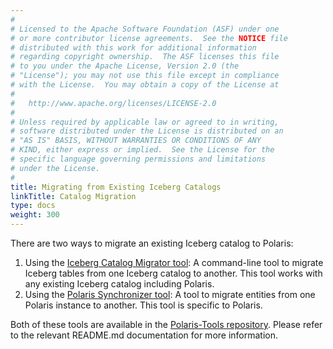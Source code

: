 ```yaml
---
#
# Licensed to the Apache Software Foundation (ASF) under one
# or more contributor license agreements.  See the NOTICE file
# distributed with this work for additional information
# regarding copyright ownership.  The ASF licenses this file
# to you under the Apache License, Version 2.0 (the
# "License"); you may not use this file except in compliance
# with the License.  You may obtain a copy of the License at
#
#   http://www.apache.org/licenses/LICENSE-2.0
#
# Unless required by applicable law or agreed to in writing,
# software distributed under the License is distributed on an
# "AS IS" BASIS, WITHOUT WARRANTIES OR CONDITIONS OF ANY
# KIND, either express or implied.  See the License for the
# specific language governing permissions and limitations
# under the License.
#
title: Migrating from Existing Iceberg Catalogs
linkTitle: Catalog Migration
type: docs
weight: 300
---
```


There are two ways to migrate an existing Iceberg catalog to Polaris:
1. Using the [Iceberg Catalog Migrator tool](https://github.com/apache/polaris-tools/blob/main/iceberg-catalog-migrator/README.md): A command-line tool to migrate Iceberg tables from one Iceberg catalog to another. This tool works with any existing Iceberg catalog including Polaris.
2. Using the [Polaris Synchronizer tool](https://github.com/apache/polaris-tools/blob/main/polaris-synchronizer/README.md): A tool to migrate entities from one Polaris instance to another. This tool is specific to Polaris.

Both of these tools are available in the [Polaris-Tools repository](https://github.com/apache/polaris-tools). Please refer to the relevant README.md documentation for more information.
